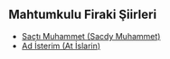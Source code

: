## Mahtumkulu Firaki Şiirleri

- [Saçtı Muhammet (Sacdy Muhammet)](sacti_muhammed.md)
- [Ad İsterim (At İslarin)](ad_isterim.md)
